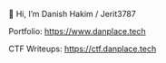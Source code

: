 👋 Hi, I’m Danish Hakim / Jerit3787

Portfolio: <https://www.danplace.tech>

CTF Writeups: <https://ctf.danplace.tech>
